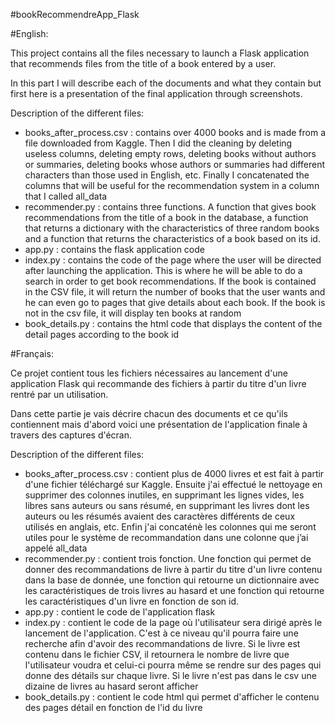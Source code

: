 #bookRecommendreApp_Flask

#English:

This project contains all the files necessary to launch a Flask application that recommends files from the title of a book entered by a user.

In this part I will describe each of the documents and what they contain but first here is a presentation of the final application through screenshots.

Description of the different files:
* books_after_process.csv : contains over 4000 books and is made from a file downloaded from Kaggle. Then I did the cleaning by deleting useless columns, deleting empty rows, deleting books without authors or summaries, deleting books whose authors or summaries had different characters than those used in English, etc. Finally I concatenated the columns that will be useful for the recommendation system in a column that I called all_data
* recommender.py : contains three functions. A function that gives book recommendations from the title of a book in the database, a function that returns a dictionary with the characteristics of three random books and a function that returns the characteristics of a book based on its id.
* app.py : contains the flask application code
* index.py : contains the code of the page where the user will be directed after launching the application. This is where he will be able to do a search in order to get book recommendations. If the book is contained in the CSV file, it will return the number of books that the user wants and he can even go to pages that give details about each book. If the book is not in the csv file, it will display ten books at random
* book_details.py : contains the html code that displays the content of the detail pages according to the book id

#Français:

Ce projet contient tous les fichiers nécessaires au lancement d'une application Flask qui recommande des fichiers à partir du titre d'un livre rentré par un utilisation.

Dans cette partie je vais décrire chacun des documents et ce qu'ils contiennent mais d'abord voici une présentation de l'application finale à travers des captures d'écran.

Description of the different files:
* books_after_process.csv : contient plus de 4000 livres et est fait à partir d'une fichier téléchargé sur Kaggle. Ensuite j'ai effectué le nettoyage en supprimer des colonnes inutiles, en supprimant les lignes vides, les libres sans auteurs ou sans résumé, en supprimant les livres dont les auteurs ou les résumés avaient des caractères différents de ceux utilisés en anglais, etc. Enfin j'ai concaténè les colonnes qui me seront utiles pour le système de recommandation dans une colonne que j’ai appelé all_data
* recommender.py : contient trois fonction. Une fonction qui permet de donner des recommandations de livre à partir du titre d'un livre contenu dans la base de donnée, une fonction qui retourne un dictionnaire avec les caractéristiques de trois livres au hasard et une fonction qui retourne les caractéristiques d'un livre en fonction de son id.
* app.py : contient le code de l'application flask
* index.py : contient le code de la page où l'utilisateur sera dirigé après le lancement de l'application. C'est à ce niveau qu'il pourra faire une recherche afin d'avoir des recommandations de livre. Si le livre est contenu dans le fichier CSV, il retournera le nombre de livre que l'utilisateur voudra et celui-ci pourra même se rendre sur des pages qui donne des détails sur chaque livre. Si le livre n'est pas dans le csv une dizaine de livres au hasard seront afficher
* book_details.py : contient le code html qui permet d'afficher le contenu des pages détail en fonction de l'id du livre
